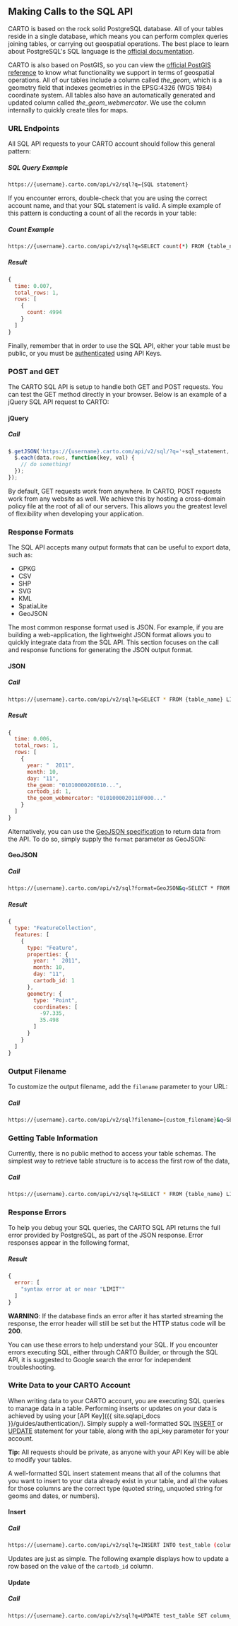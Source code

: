 ## Making Calls to the SQL API

CARTO is based on the rock solid PostgreSQL database. All of your tables reside in a single database, which means you can perform complex queries joining tables, or carrying out geospatial operations. The best place to learn about PostgreSQL's SQL language is the [official documentation](http://www.postgresql.org/docs/9.1/static/).

CARTO is also based on PostGIS, so you can view the [official PostGIS reference](https://postgis.net/documentation/) to know what functionality we support in terms of geospatial operations. All of our tables include a column called *the_geom,* which is a geometry field that indexes geometries in the EPSG:4326 (WGS 1984) coordinate system. All tables also have an automatically generated and updated column called *the_geom_webmercator*. We use the column internally to quickly create tiles for maps.


### URL Endpoints

All SQL API requests to your CARTO account should follow this general pattern:

##### SQL Query Example

```bash
https://{username}.carto.com/api/v2/sql?q={SQL statement}
```

If you encounter errors, double-check that you are using the correct account name, and that your SQL statement is valid. A simple example of this pattern is conducting a count of all the records in your table:

##### Count Example

```bash
https://{username}.carto.com/api/v2/sql?q=SELECT count(*) FROM {table_name}
```

##### Result

```javascript
{
  time: 0.007,
  total_rows: 1,
  rows: [
    {
      count: 4994
    }
  ]
}
```

Finally, remember that in order to use the SQL API, either your table must be public, or you must be [authenticated](http://docs.carto.com/carto-engine/sql-api/authentication/#authentication) using API Keys.


### POST and GET

The CARTO SQL API is setup to handle both GET and POST requests. You can test the GET method directly in your browser. Below is an example of a jQuery SQL API request to CARTO:

#### jQuery

##### Call

```javascript
$.getJSON('https://{username}.carto.com/api/v2/sql/?q='+sql_statement, function(data) {
  $.each(data.rows, function(key, val) {
    // do something!
  });
});
```

By default, GET requests work from anywhere. In CARTO, POST requests work from any website as well. We achieve this by hosting a cross-domain policy file at the root of all of our servers. This allows you the greatest level of flexibility when developing your application.


### Response Formats

The SQL API accepts many output formats that can be useful to export data, such as: 

- GPKG
- CSV
- SHP
- SVG
- KML
- SpatiaLite
- GeoJSON

The most common response format used is JSON. For example, if you are building a web-application, the lightweight JSON format allows you to quickly integrate data from the SQL API. This section focuses on the call and response functions for generating the JSON output format.

#### JSON

##### Call

```bash
https://{username}.carto.com/api/v2/sql?q=SELECT * FROM {table_name} LIMIT 1
```

##### Result

```javascript
{
  time: 0.006,
  total_rows: 1,
  rows: [
    {
      year: "  2011",
      month: 10,
      day: "11",
      the_geom: "0101000020E610...",
      cartodb_id: 1,
      the_geom_webmercator: "0101000020110F000..."
    }
  ]
}
```

Alternatively, you can use the [GeoJSON specification](http://www.geojson.org/geojson-spec.html) to return data from the API. To do so, simply supply the `format` parameter as GeoJSON:

#### GeoJSON

##### Call

```bash
https://{username}.carto.com/api/v2/sql?format=GeoJSON&q=SELECT * FROM {table_name} LIMIT 1
```

##### Result

```javascript
{
  type: "FeatureCollection",
  features: [
    {
      type: "Feature",
      properties: {
        year: "  2011",
        month: 10,
        day: "11",
        cartodb_id: 1
      },
      geometry: {
        type: "Point",
        coordinates: [
          -97.335,
          35.498
        ]
      }
    }
  ]
}
```

### Output Filename

To customize the output filename, add the `filename` parameter to your URL:

##### Call

```bash
https://{username}.carto.com/api/v2/sql?filename={custom_filename}&q=SELECT * FROM {table_name} LIMIT 1
```


### Getting Table Information

Currently, there is no public method to access your table schemas. The simplest way to retrieve table structure is to access the first row of the data,

##### Call

```bash
https://{username}.carto.com/api/v2/sql?q=SELECT * FROM {table_name} LIMIT 1
```


### Response Errors

To help you debug your SQL queries, the CARTO SQL API returns the full error provided by PostgreSQL, as part of the JSON response. Error responses appear in the following format,

##### Result

```javascript
{
  error: [
    "syntax error at or near "LIMIT""
  ]
}
```

**WARNING**: If the database finds an error after it has started streaming the response, the error header will still be set but the HTTP status code will be **200**.

You can use these errors to help understand your SQL. If you encounter errors executing SQL, either through CARTO Builder, or through the SQL API, it is suggested to Google search the error for independent troubleshooting.

### Write Data to your CARTO Account

When writing data to your CARTO account, you are executing SQL queries to manage data in a table. Performing inserts or updates on your data is achieved by using your [API Key]({{ site.sqlapi_docs }}/guides/authentication/). Simply supply a well-formatted SQL [INSERT](http://www.postgresql.org/docs/9.1/static/sql-insert.html) or [UPDATE](http://www.postgresql.org/docs/9.1/static/sql-update.html) statement for your table, along with the api_key parameter for your account.

**Tip:** All requests should be private, as anyone with your API Key will be able to modify your tables. 

A well-formatted SQL insert statement means that all of the columns that you want to insert to your data already exist in your table, and all the values for those columns are the correct type (quoted string, unquoted string for geoms and dates, or numbers).

#### Insert

##### Call

```bash
https://{username}.carto.com/api/v2/sql?q=INSERT INTO test_table (column_name, column_name_2, the_geom) VALUES ('this is a string', 11, ST_SetSRID(ST_Point(-110, 43),4326))&api_key={api_key}
```

Updates are just as simple. The following example displays how to update a row based on the value of the `cartodb_id` column.

#### Update

##### Call

```bash
https://{username}.carto.com/api/v2/sql?q=UPDATE test_table SET column_name = 'my new string value' WHERE cartodb_id = 1 &api_key={api_key}
```
